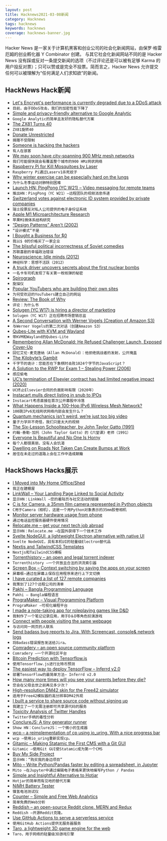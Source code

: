 ```yaml
---
layout: post
title: Hacknews2021-03-08新闻
category: Hacknews
tags: hacknews
keywords: hacknews
coverage: hacknews-banner.jpg
---
```


Hacker News 是一家关于计算机黑客和创业公司的社会化新闻网站，由保罗·格雷厄姆的创业孵化器 Y Combinator 创建。
与其它社会化新闻网站不同的是 Hacker News 没有踩或反对一条提交新闻的选项（不过评论还是可以被有足够 Karma 的用户投反对票）；只可以赞或是完全不投票。简而言之，Hacker News 允许提交任何可以被理解为“任何满足人们求知欲”的新闻。

## HackNews Hack新闻


- [Let's Encrypt's performance is currently degraded due to a DDoS attack](https://letsencrypt.status.io/pages/incident/55957a99e800baa4470002da/6044830be2838505358d3108)
- `目前，由于DDoS攻击，我们的加密性能下降了`
- [Simple and privacy-friendly alternative to Google Analytic](https://github.com/plausible/analytics)
- `Google Analytic的简单且友好的隐私替代方案`
- [The ZX81 Turns 40](https://www.theregister.com/2021/03/05/zx81_at_40/)
- `ZX81旋转40`
- [Donate Unrestricted](http://paulgraham.com/donate.html)
- `捐赠不受限制`
- [Someone is hacking the hackers](https://gizmodo.com/someone-is-hacking-the-hackers-1846406428)
- `有人在骇客`
- [We may soon have city-spanning 900 MHz mesh networks](https://cheapskatesguide.org/articles/900mhz-mesh.html)
- `我们可能很快就会有覆盖整个城市的900 HMz网状网络`
- [Raspberry Pi for Kill Mosquitoes by Laser](https://www.preprints.org/manuscript/202101.0412/v1)
- `Raspberry Pi通过Laserv1杀死蚊子`
- [Why winter exercise can be especially hard on the lungs](https://www.cbc.ca/news/canada/winter-exercise-lungs-1.5936703)
- `为什么冬季运动对肺特别困难`
- [Launch HN: PingPong (YC W21) – Video messaging for remote teams](item?id=26377761)
- `推出HN：PingPong（YC W21）–远程团队的视频消息传递`
- [Switzerland votes against electronic ID system provided by private companies](https://www.swissinfo.ch/eng/digital-identity-scheme-faces-scepticism-around-data-privacy/46399636)
- `瑞士投票反对私人公司提供的电子身份证系统`
- [Apple M1 Microarchitecture Research](https://dougallj.github.io/applecpu/firestorm.html)
- `苹果M1微体系结构研究`
- [“Design Patterns” Aren't (2002)](http://perl.plover.com/yak/design/)
- `“设计模式”不是`
- [I Bought a Business for $0](https://every.to/superorganizers/how-i-bought-a-business-for-0)
- `我以$ 0的价格买了一家企业`
- [The blissful political incorrectness of Soviet comedies](https://thecritic.co.uk/the-blissful-political-incorrectness-of-soviet-comedies/)
- `苏联喜剧的幸福政治错误`
- [Neuroscience: Idle minds (2012)](https://www.nature.com/news/neuroscience-idle-minds-1.11440)
- `神经科学：思想不活跃（2012）`
- [A truck driver uncovers secrets about the first nuclear bombs](https://www.newyorker.com/magazine/2008/12/15/atomic-john)
- `一名卡车司机发现了有关第一枚核弹的秘密`
- [Spirograph](https://en.wikipedia.org/wiki/Spirograph)
- `旋描仪`
- [Popular YouTubers who are building their own sites](https://www.bbc.com/news/technology-55349255)
- `为何受欢迎的YouTubers建立自己的网站`
- [Review: The Book of Why](https://tachy.org/posts/book-of-why/)
- `评论：为什么书`
- [Solugen (YC W17) is hiring a director of marketing](https://www.workatastartup.com/jobs/42586)
- `Solugen（YC W17）正在招聘市场营销总监`
- [A Second Conversation with Werner Vogels (Creation of Amazon S3)](https://cacm.acm.org/magazines/2021/3/250706-a-second-conversation-with-werner-vogels/fulltext)
- `与Werner Vogels的第二次对话（创建Amazon S3）`
- [Qubes-Lite with KVM and Wayland](https://roscidus.com/blog/blog/2021/03/07/qubes-lite-with-kvm-and-wayland/)
- `带KVM和Wayland的Qubes-Lite`
- [Remembering Allan McDonald: He Refused Challenger Launch, Exposed Cover-Up](https://text.npr.org/974534021)
- `回忆艾伦·麦克唐纳（Allan McDonald）：他拒绝挑战者的发射，公开掩盖`
- [The Kilobyte’s Gambit](https://vole.wtf/kilobytes-gambit/)
- `千字节的诡计：您能否在下象棋时击败1024个字节的JavaScript？`
- [A Solution to the RWP for Exam 1 – Stealing Power (2006)](https://users.physics.unc.edu/~deardorf/phys25/rwp/exam1rwpsolution.html)
- `感应偷电`
- [UC’s termination of Elsevier contract has had limited negative impact (2020)](https://dailybruin.com/2020/02/27/ucs-termination-of-elsevier-contract-has-had-limited-negative-impact)
- `UC终止Elsevier合同的负面影响有限（2020年）`
- [Instacart mulls direct listing in snub to IPOs](https://www.reuters.com/article/us-instacart-directlisting-exclusive-idUSKBN2AX13F)
- `Instacart考虑直接在首次公开募股中冷落`
- [What Happens Inside a 100-Hop IPv6 Wireless Mesh Network?](https://www.thingsquare.com/blog/articles/100-hops-ipv6-mesh/)
- `100跳IPv6无线网状网络内部会发生什么？`
- [Quantum mechanics isn’t weird, we’re just too big video](https://www.youtube.com/watch?v=q1O11kP6x1k)
- `量子力学并不奇怪，我们只是太大的视频`
- [The Six-Lesson Schoolteacher, by John Taylor Gatto (1991)](https://www.cantrip.org/gatto.html)
- `约翰·泰勒·加托（John Taylor Gatto）的《六堂课》老师（1991）`
- [Everyone Is Beautiful and No One Is Horny](https://bloodknife.com/everyone-beautiful-no-one-horny/)
- `每个人都很美丽，没有人会饥渴`
- [Dwelling on Roads Not Taken Can Create Bumps at Work](https://journals.aom.org/doi/full/10.5465/amj.2019.0746.summary)
- `居住在未走过的道路上会在工作中造成颠簸`


## HackShows Hacks展示

- [ I Moved into My Home Office/Shed](https://aaronfrancis.com/shedquarters)
- `我正在建棚屋`
- [ LinkWall – Your Landing Page Linked to Social Activity](https://linkwall.me)
- `显示HN：LinkWall –您的着陆页与社交活动的链接`
- [ C is for Camera, a 35mm film camera represented in Python objects](https://github.com/evildmp/C-is-for-Camera)
- `C用于Camera（相机），这是一个用Python对象表示的35mm胶卷相机`
- [ Monitor server hardware usage from phone](https://github.com/lab-ml/labml/blob/master/guides/hardware_monitoring.md)
- `通过电话监控服务器硬件使用情况`
- [ Relocate.me – get your next tech job abroad](https://relocate.me)
- `显示HN：Relocate.me –在国外获得下一个技术工作`
- [ Svelte NodeGUI, a lightweight Electron alternative with native UI](https://github.com/nodegui/svelte-nodegui)
- `Svelte NodeGUI，具有本机UI的轻量级Electron替代品`
- [ Nextjs and TailwindCSS Templates](https://nextails.com/)
- `Nextjs和TailwindCSS模板`
- [ Torrenthistory – an open and legal torrent indexer](https://torrenthistory.org/)
- `Torrenthistory –一个开放且合法的洪流索引器`
- [ Screen Box – Context switching by saving the apps on your screen](https://screenbox.app)
- `屏幕框–通过在屏幕上保存应用程序来进行上下文切换`
- [ I have curated a list of 127 remote companies](item?id=26367279)
- `我策划了127个远程公司的清单`
- [ Pakhi – Bangla Programming Language](https://github.com/Shafin098/pakhi-bhasha)
- `Pakhi – Bangla编程语言`
- [ PrograMaker – Visual Programming Platform](https://programaker.com/about)
- `PrograMaker –可视化编程平台`
- [ I made a note-taking app for roleplaying games like D&D](https://www.critical-notes.com)
- `我制作了一个笔记记录应用，用于D＆D等角色扮演游戏`
- [ Connect with people visiting the same webpage](https://chrome.google.com/webstore/detail/anywyse/gfohefaikkfjlddgdigfpjhijljmneik)
- `与访问同一网页的人联系`
- [ Send badass bug reports to Jira. With Screencast, console& network logs](https://disbug.io/?ref=hn)
- `将Badass错误报告发送给Jira。`
- [ Comradery – an open source community platform](https://comradery.com/)
- `Comradery –一个开源社区平台`
- [ Bitcoin Prediction with Tensorflow.js](https://bitcoinpredict.ai/)
- `使用Tensorflow.js进行比特币预测`
- [ The easiest way to deploy TensorFlow – Inferrd v2.0](https://inferrd.com/#v2)
- `部署TensorFlow的最简单方法– Inferrd v2.0`
- [ How many more times will you see your parents before they die?](https://parents.surge.sh/)
- `您会在父母去世之前再见多少次？`
- [ High-resolution DM42 skin for the Free42 simulator](https://github.com/StreakyCobra/dm42-skin)
- `适用于Free42模拟器的高分辨率DM42外观`
- [ I built a service to share source code without signing up](https://harigami.net)
- `我建立了一个无需注册即可共享源代码的服务`
- [ Toxicity Analysis of Twitter Handles](https://twictator.herokuapp.com/)
- `Twitter手柄的毒性分析`
- [ ConclureJS: A tiny generator runner](https://github.com/dmaevsky/conclure)
- `Show HN：ConclureJS：一个微小的生成器`
- [ wcp – a reimplementation of cp using io_uring. With a nice progress bar](https://wheybags.com/blog/wcp.html)
- `wcp –使用io_uring重新实现cp。`
- [ Gitamic – Making Statamic the First CMS with a Git GUI](https://statamic.com/addons/simonhamp/gitamic)
- `Gitamic –使用Git GUI使Statamic成为第一个CMS`
- [ Buy My Side Project](https://buymysideproject.com)
- `显示HN：“购买我的身边项目”`
- [ Mito – Write Python/Pandas faster by editing a spreadsheet, in Jupyter](https://trymito.io/launch)
- `Mito –在Jupyter中通过编辑电子表格来更快地编写Python / Pandas`
- [ Simple and Insightful Alternative to Hotjar](http://hockeystack.com/)
- `Hotjar的简单而有见地的替代方案`
- [ NiMH Battery Tester](https://github.com/MarkusWandel/battery-tester)
- `镍氢电池测试仪`
- [ Counter – Simple and Free Web Analytics](https://counter.dev/)
- `简单免费的Web分析`
- [ Reddish – an open-source Reddit clone. MERN and Redux](https://github.com/amand33p/reddish-mern)
- `Reddish –开源Reddit克隆。 `
- [ Use GitHub Actions to serve a serverless service](https://github.com/gitx-io/ActionServerless)
- `使用GitHub Actions提供无服务器服务`
- [ Taro, a lightweight 3D game engine for the web](https://github.com/Cloud9c/taro)
- `Taro，用于网络的轻量级3D游戏引擎`

